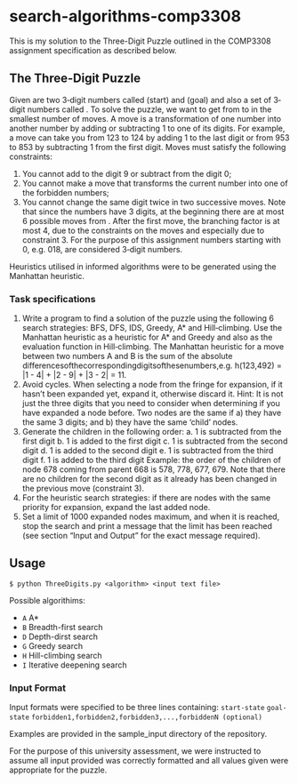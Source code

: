# search-algorithms-comp3308

This is my solution to the Three-Digit Puzzle outlined in the COMP3308 assignment specification as described below. 

## The Three-Digit Puzzle
Given are two 3‐digit numbers called   (start) and   (goal) and also a set of 3‐digit numbers called          . To solve the puzzle, we want to get from   to   in the smallest number of moves. A move is a transformation of one number into another number by adding or subtracting 1 to one of its digits. For example, a move can take you from 123 to 124 by adding 1 to the last digit or from 953 to 853 by subtracting 1 from the first digit. Moves must satisfy the following constraints:
1. You cannot add to the digit 9 or subtract from the digit 0;
2. You cannot make a move that transforms the current number into one of the forbidden
numbers;
3. You cannot change the same digit twice in two successive moves.
Note that since the numbers have 3 digits, at the beginning there are at most 6 possible moves from  . After the first move, the branching factor is at most 4, due to the constraints on the moves and especially due to constraint 3.
For the purpose of this assignment numbers starting with 0, e.g. 018, are considered 3‐digit numbers.

Heuristics utilised in informed algorithms were to be generated using the Manhattan heuristic.

### Task specifications
1. Write a program to find a solution of the puzzle using the following 6 search strategies: BFS, DFS, IDS, Greedy, A* and Hill‐climbing. Use the Manhattan heuristic as a heuristic for A* and Greedy and also as the evaluation function in Hill‐climbing.
The Manhattan heuristic for a move between two numbers A and B is the sum of the absolute differencesofthecorrespondingdigitsofthesenumbers,e.g. h(123,492) = |1 - 4| + |2 - 9| + |3 - 2| = 11.
2. Avoid cycles. When selecting a node from the fringe for expansion, if it hasn’t been expanded yet, expand it, otherwise discard it. Hint: It is not just the three digits that you need to consider when determining if you have expanded a node before. Two nodes are the same if a) they have the same 3 digits; and b) they have the same ‘child’ nodes.
3. Generate the children in the following order:
  a. 1 is subtracted from the first digit
  b. 1 is added to the first digit
  c. 1 is subtracted from the second digit
  d. 1 is added to the second digit
  e. 1 is subtracted from the third digit
  f. 1 is added to the third digit
Example: the order of the children of node 678 coming from parent 668 is 578, 778, 677, 679. Note that there are no children for the second digit as it already has been changed in the previous move (constraint 3).
4. For the heuristic search strategies: if there are nodes with the same priority for expansion, expand the last added node.
5. Set a limit of 1000 expanded nodes maximum, and when it is reached, stop the search and print a message that the limit has been reached (see section “Input and Output” for the exact message required).

## Usage
`$ python ThreeDigits.py <algorithm> <input text file>`

Possible algorithims:
- `A` A*
- `B` Breadth-first search
- `D` Depth-dirst search
- `G` Greedy search
- `H` Hill-climbing search
- `I` Iterative deepening search

### Input Format
Input formats were specified to be three lines containing:
`start-state`
`goal-state`
`forbidden1,forbidden2,forbidden3,...,forbiddenN (optional)`

Examples are provided in the sample_input directory of the repository.

For the purpose of this university assessment, we were instructed to assume all input provided was correctly formatted and all values given were appropriate for the puzzle.

